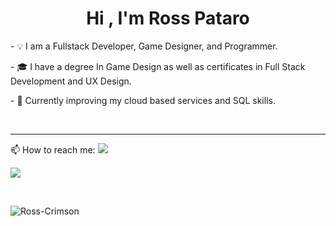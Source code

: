 <h1 align="center"><b>Hi , I'm Ross Pataro </b></h1> <!--<img src="https://media.giphy.com/media/hvRJCLFzcasrR4ia7z/giphy.gif" width="35">-->

<p>- &#128161; I am a Fullstack Developer, Game Designer, and Programmer.</p>
<p>- &#127891; I have a degree In Game Design as well as certificates in Full Stack Development and UX Design.</p>
<p>- &#127793; Currently improving my cloud based services and SQL skills.</p>

<br>
<hr>

<p>📫 How to reach me: <a href="https://www.linkedin.com/in/roswell-pataro/" target="_blank" rel="noopener noreferrer"><img src="https://img.shields.io/badge/LinkedIn-0077B5?style=for-the-badge&logo=linkedin&logoColor=white"/></a></p>


<p>
  <a href="https://skillicons.dev">
    <img src="https://skillicons.dev/icons?i=cs,vscode,godot,unity,git,github,html,css,js,vue,bootstrap,postman,nodejs,figma,discord" />
  </a>
</p>

<br>

<p><img align="left" src="https://github-readme-stats.vercel.app/api/top-langs?username=Ross-Crimson&show_icons=true&theme=dark&locale=en&layout=compact" alt="Ross-Crimson" /></p>
<!--
**Ross-Crimson/Ross-Crimson** is a ✨ _special_ ✨ repository because its `README.md` (this file) appears on your GitHub profile.

Here are some ideas to get you started:

- 🔭 I’m currently working on ...
- 🌱 I’m currently learning ...
- 👯 I’m looking to collaborate on ...
- 🤔 I’m looking for help with ...
- 💬 Ask me about ...
- 📫 How to reach me: ...
- 😄 Pronouns: ...
- ⚡ Fun fact: ...
-->
